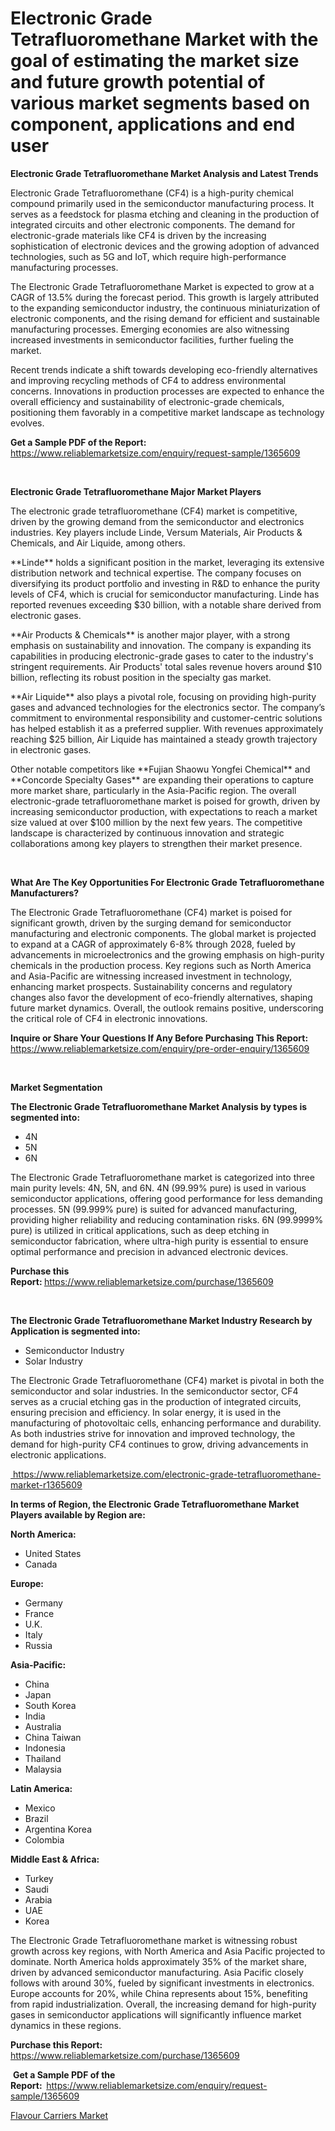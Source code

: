 <p><h1>Electronic Grade Tetrafluoromethane Market with the goal of estimating the market size and future growth potential of various market segments based on component, applications and end user</h1></p><p><strong>Electronic Grade Tetrafluoromethane Market Analysis and Latest Trends</strong></p>
<p><p>Electronic Grade Tetrafluoromethane (CF4) is a high-purity chemical compound primarily used in the semiconductor manufacturing process. It serves as a feedstock for plasma etching and cleaning in the production of integrated circuits and other electronic components. The demand for electronic-grade materials like CF4 is driven by the increasing sophistication of electronic devices and the growing adoption of advanced technologies, such as 5G and IoT, which require high-performance manufacturing processes.</p><p>The Electronic Grade Tetrafluoromethane Market is expected to grow at a CAGR of 13.5% during the forecast period. This growth is largely attributed to the expanding semiconductor industry, the continuous miniaturization of electronic components, and the rising demand for efficient and sustainable manufacturing processes. Emerging economies are also witnessing increased investments in semiconductor facilities, further fueling the market. </p><p>Recent trends indicate a shift towards developing eco-friendly alternatives and improving recycling methods of CF4 to address environmental concerns. Innovations in production processes are expected to enhance the overall efficiency and sustainability of electronic-grade chemicals, positioning them favorably in a competitive market landscape as technology evolves.</p></p>
<p><strong>Get a Sample PDF of the Report:&nbsp;</strong> <a href="https://www.reliablemarketsize.com/enquiry/request-sample/1365609?utm_campaign=2334&utm_medium=2&utm_source=Github&utm_content=ia&utm_term=22032025&utm_id=electronic-grade-tetrafluoromethane">https://www.reliablemarketsize.com/enquiry/request-sample/1365609</a></p>
<p>&nbsp;</p>
<p><strong>Electronic Grade Tetrafluoromethane Major Market Players</strong></p>
<p><p>The electronic grade tetrafluoromethane (CF4) market is competitive, driven by the growing demand from the semiconductor and electronics industries. Key players include Linde, Versum Materials, Air Products & Chemicals, and Air Liquide, among others.</p><p>**Linde** holds a significant position in the market, leveraging its extensive distribution network and technical expertise. The company focuses on diversifying its product portfolio and investing in R&D to enhance the purity levels of CF4, which is crucial for semiconductor manufacturing. Linde has reported revenues exceeding $30 billion, with a notable share derived from electronic gases.</p><p>**Air Products & Chemicals** is another major player, with a strong emphasis on sustainability and innovation. The company is expanding its capabilities in producing electronic-grade gases to cater to the industry's stringent requirements. Air Products' total sales revenue hovers around $10 billion, reflecting its robust position in the specialty gas market.</p><p>**Air Liquide** also plays a pivotal role, focusing on providing high-purity gases and advanced technologies for the electronics sector. The company’s commitment to environmental responsibility and customer-centric solutions has helped establish it as a preferred supplier. With revenues approximately reaching $25 billion, Air Liquide has maintained a steady growth trajectory in electronic gases.</p><p>Other notable competitors like **Fujian Shaowu Yongfei Chemical** and **Concorde Specialty Gases** are expanding their operations to capture more market share, particularly in the Asia-Pacific region. The overall electronic-grade tetrafluoromethane market is poised for growth, driven by increasing semiconductor production, with expectations to reach a market size valued at over $100 million by the next few years. The competitive landscape is characterized by continuous innovation and strategic collaborations among key players to strengthen their market presence.</p></p>
<p>&nbsp;</p>
<p><strong>What Are The Key Opportunities For Electronic Grade Tetrafluoromethane Manufacturers?</strong></p>
<p><p>The Electronic Grade Tetrafluoromethane (CF4) market is poised for significant growth, driven by the surging demand for semiconductor manufacturing and electronic components. The global market is projected to expand at a CAGR of approximately 6-8% through 2028, fueled by advancements in microelectronics and the growing emphasis on high-purity chemicals in the production process. Key regions such as North America and Asia-Pacific are witnessing increased investment in technology, enhancing market prospects. Sustainability concerns and regulatory changes also favor the development of eco-friendly alternatives, shaping future market dynamics. Overall, the outlook remains positive, underscoring the critical role of CF4 in electronic innovations.</p></p>
<p><strong>Inquire or Share Your Questions If Any Before Purchasing This Report:</strong> <a href="https://www.reliablemarketsize.com/enquiry/pre-order-enquiry/1365609?utm_campaign=2334&utm_medium=2&utm_source=Github&utm_content=ia&utm_term=22032025&utm_id=electronic-grade-tetrafluoromethane">https://www.reliablemarketsize.com/enquiry/pre-order-enquiry/1365609</a></p>
<p>&nbsp;</p>
<p><strong>Market Segmentation</strong></p>
<p><strong>The Electronic Grade Tetrafluoromethane Market Analysis by types is segmented into:</strong></p>
<p><ul><li>4N</li><li>5N</li><li>6N</li></ul></p>
<p><p>The Electronic Grade Tetrafluoromethane market is categorized into three main purity levels: 4N, 5N, and 6N. 4N (99.99% pure) is used in various semiconductor applications, offering good performance for less demanding processes. 5N (99.999% pure) is suited for advanced manufacturing, providing higher reliability and reducing contamination risks. 6N (99.9999% pure) is utilized in critical applications, such as deep etching in semiconductor fabrication, where ultra-high purity is essential to ensure optimal performance and precision in advanced electronic devices.</p></p>
<p><strong>Purchase this Report:&nbsp;</strong><a href="https://www.reliablemarketsize.com/purchase/1365609?utm_campaign=2334&utm_medium=2&utm_source=Github&utm_content=ia&utm_term=22032025&utm_id=electronic-grade-tetrafluoromethane">https://www.reliablemarketsize.com/purchase/1365609</a></p>
<p>&nbsp;</p>
<p><strong>The Electronic Grade Tetrafluoromethane Market Industry Research by Application is segmented into:</strong></p>
<p><ul><li>Semiconductor Industry</li><li>Solar Industry</li></ul></p>
<p><p>The Electronic Grade Tetrafluoromethane (CF4) market is pivotal in both the semiconductor and solar industries. In the semiconductor sector, CF4 serves as a crucial etching gas in the production of integrated circuits, ensuring precision and efficiency. In solar energy, it is used in the manufacturing of photovoltaic cells, enhancing performance and durability. As both industries strive for innovation and improved technology, the demand for high-purity CF4 continues to grow, driving advancements in electronic applications.</p></p>
<p><a href="https://www.reliablemarketsize.com/electronic-grade-tetrafluoromethane-market-r1365609?utm_campaign=2334&utm_medium=2&utm_source=Github&utm_content=ia&utm_term=22032025&utm_id=electronic-grade-tetrafluoromethane">&nbsp;https://www.reliablemarketsize.com/electronic-grade-tetrafluoromethane-market-r1365609</a></p>
<p><strong>In terms of Region, the Electronic Grade Tetrafluoromethane Market Players available by Region are:</strong></p>
<p>
    <p> <strong> North America: </strong>
        <ul>
            <li>United States</li>
            <li>Canada</li>
        </ul>
        </p> 
    <p> <strong> Europe: </strong>
        <ul>
            <li>Germany</li>
            <li>France</li>
            <li>U.K.</li>
            <li>Italy</li>
            <li>Russia</li>
        </ul>
        </p> 
    <p> <strong> Asia-Pacific: </strong>
        <ul>
            <li>China</li>
            <li>Japan</li>
            <li>South Korea</li>
            <li>India</li>
            <li>Australia</li>
            <li>China Taiwan</li>
            <li>Indonesia</li>
            <li>Thailand</li>
            <li>Malaysia</li>
        </ul>
        </p> 
    <p> <strong> Latin America: </strong>
        <ul>
            <li>Mexico</li>
            <li>Brazil</li>
            <li>Argentina Korea</li>
            <li>Colombia</li>
        </ul>
        </p> 
    <p> <strong> Middle East & Africa: </strong>
        <ul>
            <li>Turkey</li>
            <li>Saudi</li>
            <li>Arabia</li>
            <li>UAE</li>
            <li>Korea</li>
        </ul>
    </p>
    </p>
<p><p>The Electronic Grade Tetrafluoromethane market is witnessing robust growth across key regions, with North America and Asia Pacific projected to dominate. North America holds approximately 35% of the market share, driven by advanced semiconductor manufacturing. Asia Pacific closely follows with around 30%, fueled by significant investments in electronics. Europe accounts for 20%, while China represents about 15%, benefiting from rapid industrialization. Overall, the increasing demand for high-purity gases in semiconductor applications will significantly influence market dynamics in these regions.</p></p>
<p><strong>Purchase this Report: </strong><a href="https://www.reliablemarketsize.com/purchase/1365609?utm_campaign=2334&utm_medium=2&utm_source=Github&utm_content=ia&utm_term=22032025&utm_id=electronic-grade-tetrafluoromethane">https://www.reliablemarketsize.com/purchase/1365609</a></p>
<p>&nbsp;<strong>Get a Sample PDF of the Report:&nbsp;&nbsp;</strong><a href="https://www.reliablemarketsize.com/enquiry/request-sample/1365609?utm_campaign=2334&utm_medium=2&utm_source=Github&utm_content=ia&utm_term=22032025&utm_id=electronic-grade-tetrafluoromethane">https://www.reliablemarketsize.com/enquiry/request-sample/1365609</a></p>
<p><strong></strong></p>
<p><p><a href="https://github.com/suleimannichelle7/Market-Research-Report-List-1/blob/main/flavour-carriers-market.md?utm_campaign=2334&utm_medium=2&utm_source=Github&utm_content=ia&utm_term=22032025&utm_id=electronic-grade-tetrafluoromethane">Flavour Carriers Market</a></p></p>